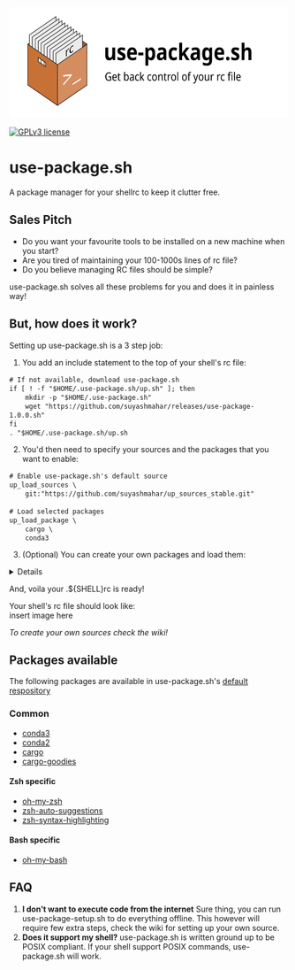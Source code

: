 <p align="center">
  <img height="200" src="assets.github/banner.svg">
</p>

[![GPLv3 license](https://img.shields.io/badge/License-GPLv3-blue.svg)](http://perso.crans.org/besson/LICENSE.html)

# use-package.sh
A package manager for your shellrc to keep it clutter free.

## Sales Pitch
* Do you want your favourite tools to be installed on a new machine when you start?
* Are you tired of maintaining your 100-1000s lines of rc file?
* Do you believe managing RC files should be simple?

use-package.sh solves all these problems for you and does it in painless way!

## But, how does it work?
Setting up use-package.sh is a 3 step job:

1. You add an include statement to the top of your shell's rc file:

```shell
# If not available, download use-package.sh
if [ ! -f "$HOME/.use-package.sh/up.sh" ]; then
    mkdir -p "$HOME/.use-package.sh"
    wget "https://github.com/suyashmahar/releases/use-package-1.0.0.sh"
fi
. "$HOME/.use-package.sh/up.sh
```

2. You'd then need to specify your sources and the packages that you want to enable:

```shell
# Enable use-package.sh's default source
up_load_sources \
    git:"https://github.com/suyashmahar/up_sources_stable.git"

# Load selected packages
up_load_package \
    cargo \
    conda3
```

3. (Optional) You can create your own packages and load them:
<details>
    <hr>

        To create a new package, you'd first need to create your
        own source using the command `up_create_source`. This will
        create a new source in the current directory. You'd want to 
        store this package in a git repo.
        
        Next step, create a new package using the command `up_create_pkg`.
        
        To edit the newly create package, use the command `up_edit` to edit
        this package.
    <hr>
</details>

And, voila your .${SHELL}rc is ready!

Your shell's rc file should look like:  
insert image here

*To create your own sources check the wiki!*

## Packages available
The following packages are available in use-package.sh's [default respository](https://github.com/suyashmahar/up_sources_stable)

### Common

* [conda3]()
* [conda2]()
* [cargo]()
* [cargo-goodies]()

#### Zsh specific

* [oh-my-zsh]()
* [zsh-auto-suggestions]()
* [zsh-syntax-highlighting]()

#### Bash specific

* [oh-my-bash]()

## FAQ
1. **I don't want to execute code from the internet**
Sure thing, you can run use-package-setup.sh to do everything offline. This however will require few extra steps, check the wiki for setting up your own source.
2. **Does it support my shell?**
use-package.sh is written ground up to be POSIX compliant. If your shell support POSIX commands, use-package.sh will work.
